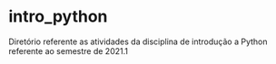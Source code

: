 # intro_python
Diretório referente as atividades da disciplina de introdução a Python referente ao semestre de 2021.1
